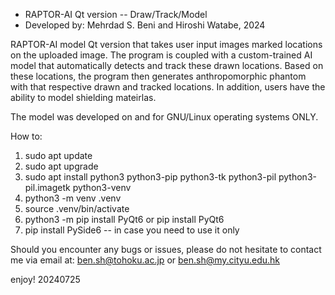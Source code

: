 * RAPTOR-AI Qt version -- Draw/Track/Model
* Developed by: Mehrdad S. Beni and Hiroshi Watabe, 2024

RAPTOR-AI model Qt version that takes user input images marked locations on the uploaded image. The program is coupled with a custom-trained AI model that automatically detects and track these drawn locations. Based on these locations, the program then generates anthropomorphic phantom with that respective drawn and tracked locations. In addition, users have the ability to model shielding mateirlas. 

The model was developed on and for GNU/Linux operating systems ONLY. 

How to:

1. sudo apt update
2. sudo apt upgrade
3. sudo apt install python3 python3-pip python3-tk python3-pil python3-pil.imagetk python3-venv
4. python3 -m venv .venv
5. source .venv/bin/activate
6. python3 -m pip install PyQt6  or  pip install PyQt6
7. pip install PySide6   -- in case you need to use it only

Should you encounter any bugs or issues, please do not hesitate to contact me via email at: ben.sh@tohoku.ac.jp or ben.sh@my.cityu.edu.hk

enjoy!
20240725
